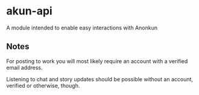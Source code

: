 # akun-api
A module intended to enable easy interactions with Anonkun

## Notes

For posting to work you will most likely require an account with a verified email address.

Listening to chat and story updates should be possible without an account, verified or otherwise, though.
